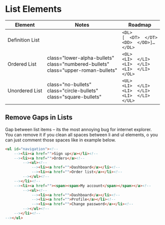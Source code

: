 # List Elements
| Element|Notes|Roadmap |  
| --- | --- | --- |  
| Definition List||`<DL>`  <BR> `[  <DT>  </DT>` <BR>   `<DD>  </DD>]…` <BR> `</DL>` |  
| Ordered List|class="lower-alpha-bullets" <BR> class="numbered-bullets" <BR> class="upper-roman-bullets"|`<OL>` <BR>   `<LI>  </LI>` <BR>   `<LI>  </LI>` <BR>   `<LI>  </LI>` <BR> `</OL>` |  
| Unordered List|class="no-bullets" <BR> class="circle-bullets" <BR> class="square-bullets"|`<UL>` <BR>   `<LI>  </LI>` <BR>   `<LI>  </LI>` <BR>   `<LI>  </LI>` <BR> `</UL>` |  

## Remove Gaps in Lists  
Gap between list items – its the most annoying bug for internet explorer.  
You can remove it if you clean all spaces between li and ul elements, o you can just comment those spaces like in example below.  
```html
<ul id="navigation"><!-- 
    --><li><a href="">Sign up</a></li><!-- 
    --><li><a href="">Orders</a><!-- 
        --><ul><!-- 
            --><li><a href="">Dashboard</a></li><!-- 
            --><li><a href="">Order list</a></li><!-- 
        --></ul><!-- 
    --></li><!-- 
    --><li><a href=""><span><span>My account</span></span></a><!-- 
        --><ul><!-- 
            --><li><a href="">Dashboard</a></li><!-- 
            --><li><a href="">Profile</a></li><!-- 
            --><li><a href="">Change password</a></li><!-- 
        --></ul><!-- 
    --></li><!-- 
--></ul> 
```

